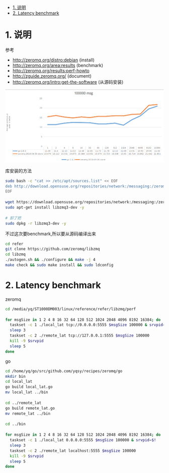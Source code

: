 <!-- TOC -->

- [1. 说明](#1-说明)
- [2. Latency benchmark](#2-latency-benchmark)

<!-- /TOC -->

<a id="markdown-1-说明" name="1-说明"></a>
# 1. 说明


参考
* http://zeromq.org/distro:debian (install)
* http://zeromq.org/area:results (benchmark)
* http://zeromq.org/results:perf-howto
* http://zguide.zeromq.org/ (document)
* http://zeromq.org/intro:get-the-software (从源码安装)


![](latency.png)

库安装的方法
```bash
sudo bash -c "cat >> /etc/apt/sources.list" << EOF
deb http://download.opensuse.org/repositories/network:/messaging:/zeromq:/git-stable/Debian_8.0/ ./
EOF

wget https://download.opensuse.org/repositories/network:/messaging:/zeromq:/git-stable/Debian_8.0/Release.key -O- | sudo apt-key add
sudo apt-get install libzmq3-dev -y

# 卸了把
sudo dpkg -r libzmq3-dev -y

```

不过这次要benchmark,所以要从源码编译出来


```bash
cd refer
git clone https://github.com/zeromq/libzmq
cd libzmq
./autogen.sh && ./configure && make -j 4
make check && sudo make install && sudo ldconfig
```

<a id="markdown-2-latency-benchmark" name="2-latency-benchmark"></a>
# 2. Latency benchmark

zeromq
```bash
cd /media/yq/ST1000DM003/linux/reference/refer/libzmq/perf

for msgSize in 1 2 4 8 16 32 64 128 512 1024 2048 4096 8192 16384; do
  taskset -c 1 ./local_lat tcp://0.0.0.0:5555 $msgSize 100000 & srvpid=$!
  sleep 3
  taskset -c 2 ./remote_lat tcp://127.0.0.1:5555 $msgSize 100000
  kill -9 $srvpid
  sleep 5
done
```


go
```bash
cd /home/yq/go/src/github.com/yqsy/recipes/zeromq/go
mkdir bin
cd local_lat
go build local_lat.go 
mv local_lat ../bin

cd ../remote_lat
go build remote_lat.go 
mv remote_lat ../bin

cd ../bin

for msgSize in 1 2 4 8 16 32 64 128 512 1024 2048 4096 8192 16384; do
  taskset -c 1 ./local_lat 0.0.0.0:5555 $msgSize 100000 & srvpid=$!
  sleep 3
  taskset -c 2 ./remote_lat localhost:5555 $msgSize 100000
  kill -9 $srvpid
  sleep 5
done

```